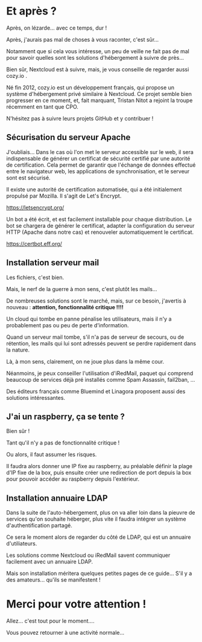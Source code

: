 # Et après ?

Après, on lézarde... avec ce temps, dur !

Après, j'aurais pas mal de choses à vous raconter, c'est sûr...

Notamment que si cela vous intéresse, 
un peu de veille ne fait pas de mal pour savoir 
quelles sont les solutions d'hébergement à suivre de près...

Bien sûr, Nextcloud est à suivre, mais, 
je vous conseille de regarder aussi cozy.io .

Né fin 2012, cozy.io est un développement français,
qui propose un système d'hébergement privé similaire à Nextcloud.
Ce projet semble bien progresser en ce moment, et, fait marquant, 
Tristan Nitot a rejoint la troupe récemment en tant que CPO.

N'hésitez pas à suivre leurs projets GitHub et y contribuer !


## Sécurisation du serveur Apache

J'oubliais... 
Dans le cas où l'on met le serveur accessible sur le web, 
il sera indispensable de générer un certificat de sécurité 
certifié par une autorité de certification.
Cela permet de garantir que l'échange de données effectué
entre le navigateur web, les applications de synchronisation, 
et le serveur sont est sécurisé.

Il existe une autorité de certification automatisée,
qui a été initialement propulsé par Mozilla. 
Il s'agit de Let's Encrypt.

https://letsencrypt.org/

Un bot a été écrit, 
et est facilement installable pour chaque distribution.
Le bot se chargera de générer le certificat, 
adapter la configuration du serveur HTTP (Apache dans notre cas)
et renouveler automatiquement le certificat.

https://certbot.eff.org/

## Installation serveur mail

Les fichiers, c'est bien.

Mais, le nerf de la guerre à mon sens, c'est plutôt les mails...

De nombreuses solutions sont le marché, mais, 
sur ce besoin, j'avertis à nouveau : **attention, fonctionnalité critique !!!!**

Un cloud qui tombe en panne pénalise les utilisateurs, 
mais il n'y a probablement pas ou peu de perte d'information.

Quand un serveur mail tombe, s'il n'a pas de serveur de secours, 
ou de rétention, les mails qui lui sont adressés peuvent se perdre 
rapidement dans la nature.

Là, à mon sens, clairement, on ne joue plus dans la même cour.

Néanmoins, je peux conseiller l'utilisation d'iRedMail, 
paquet qui comprend beaucoup de services déjà pré installés 
comme Spam Assassin, fail2ban, ...

Des éditeurs français comme Bluemind et Linagora proposent aussi
des solutions intéressantes.

## J'ai un raspberry, ça se tente ?

Bien sûr !

Tant qu'il n'y a pas de fonctionnalité critique !

Ou alors, il faut assumer les risques.

Il faudra alors donner une IP fixe au raspberry, 
au préalable définir la plage d'IP fixe de la box,
puis ensuite créer une redirection de port depuis la box 
pour pouvoir accéder au raspberry depuis l'extérieur.

## Installation annuaire LDAP

Dans la suite de l'auto-hébergement,
plus on va aller loin dans la pieuvre de services qu'on souhaite héberger,
plus vite il faudra intégrer un système d'authentification partagé.

Ce sera le moment alors de regarder du côté de LDAP, 
qui est un annuaire d'utiliateurs.

Les solutions comme Nextcloud ou iRedMail savent communiquer facilement
avec un annuaire LDAP.

Mais son installation méritera quelques petites pages de ce guide...
S'il y a des amateurs... qu'ils se manifestent !


# Merci pour votre attention !

Allez... c'est tout pour le moment....


Vous pouvez retourner à une activité normale...